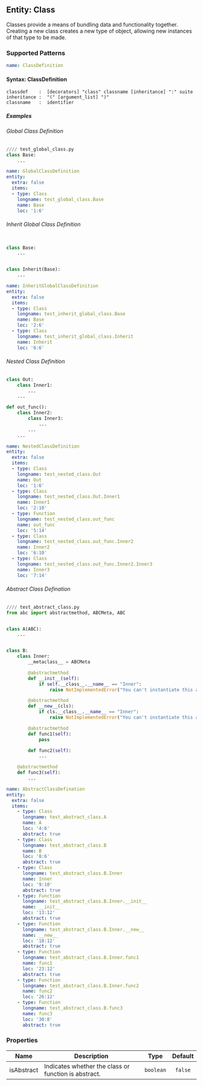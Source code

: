 ## Entity: Class
Classes provide a means of bundling data and functionality together. Creating a new class creates a new type of object, allowing new instances of that type to be made.

### Supported Patterns
```yaml
name: ClassDefinition
```
#### Syntax: ClassDefinition

```text
classdef    :  [decorators] "class" classname [inheritance] ":" suite
inheritance :  "(" [argument_list] ")"
classname   :  identifier
```

##### Examples
###### Global Class Definition

```python
//// test_global_class.py
class Base:
    ...
```

```yaml
name: GlobalClassDefinition
entity:
  extra: false
  items:
  - type: Class
    longname: test_global_class.Base
    name: Base
    loc: '1:6'
```

###### Inherit Global Class Definition

```python

class Base:
    ...


class Inherit(Base):
    ...

```
```yaml
name: InheritGlobalClassDefinition
entity:
  extra: false
  items:
  - type: Class
    longname: test_inherit_global_class.Base
    name: Base
    loc: '2:6'
  - type: Class
    longname: test_inherit_global_class.Inherit
    name: Inherit
    loc: '6:6'
```

###### Nested Class Definition 
```python
class Out:
    class Inner1:
        ...
    ...

def out_func():
    class Inner2:
        class Inner3:
            ...
        ...
    ...
```

```yaml
name: NestedClassDefinition
entity:
  extra: false
  items:
  - type: Class
    longname: test_nested_class.Out
    name: Out
    loc: '1:6'
  - type: Class
    longname: test_nested_class.Out.Inner1
    name: Inner1
    loc: '2:10'
  - type: Function
    longname: test_nested_class.out_func
    name: out_func
    loc: '5:14'
  - type: Class
    longname: test_nested_class.out_func.Inner2
    name: Inner2
    loc: '6:10'
  - type: Class
    longname: test_nested_class.out_func.Inner2.Inner3
    name: Inner3
    loc: '7:14'
```

###### Abstract Class Defination

```python
//// test_abstract_class.py
from abc import abstractmethod, ABCMeta, ABC


class A(ABC):
    ...


class B:
    class Inner:
        __metaclass__ = ABCMeta

        @abstractmethod
        def __init__(self):
            if self.__class__.__name__ == "Inner":
                raise NotImplementedError("You can't instantiate this abstract class. Derive it, please.")

        @abstractmethod
        def __new__(cls):
            if cls.__class__.__name__ == "Inner":
                raise NotImplementedError("You can't instantiate this abstract class. Derive it, please.")

        @abstractmethod
        def func1(self):
            pass

        def func2(self):
            ...

    @abstractmethod
    def func3(self):
        ...

```

```yaml
name: AbstractClassDefination
entity:
  extra: false
  items:
    - type: Class
      longname: test_abstract_class.A
      name: A
      loc: '4:6'
      abstract: true
    - type: Class
      longname: test_abstract_class.B
      name: B
      loc: '8:6'
      abstract: true
    - type: Class
      longname: test_abstract_class.B.Inner
      name: Inner
      loc: '9:10'
      abstract: true
    - type: Function
      longname: test_abstract_class.B.Inner.__init__
      name: __init__
      loc: '13:12'
      abstract: true
    - type: Function
      longname: test_abstract_class.B.Inner.__new__
      name: __new__
      loc: '18:12'
      abstract: true
    - type: Function
      longname: test_abstract_class.B.Inner.func1
      name: func1
      loc: '23:12'
      abstract: true
    - type: Function
      longname: test_abstract_class.B.Inner.func2
      name: func2
      loc: '26:12'
    - type: Function
      longname: test_abstract_class.B.func3
      name: func3
      loc: '30:8'
      abstract: true
```

### Properties

| Name | Description | Type | Default |
|---|---|:---:|:---:|
| isAbstract | Indicates whether the class or function is abstract. | `boolean` | `false` |